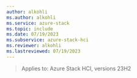 ```yaml
---
author: alkohli
ms.author: alkohli
ms.service: azure-stack
ms.topic: include
ms.date: 07/19/2023
ms.subservice: azure-stack-hci
ms.reviewer: alkohli
ms.lastreviewed: 07/19/2023
---
```


> Applies to: Azure Stack HCI, versions 23H2
